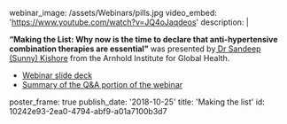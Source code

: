 webinar_image: /assets/Webinars/pills.jpg
video_embed: 'https://www.youtube.com/watch?v=JQ4oJaqdeos'
description: |
  <p><strong>“Making the List: Why now is the time to declare that anti-hypertensive combination therapies are essential”</strong> was presented by<a href="http://sunnykishore.org/" target="_blank"> Dr Sandeep (Sunny) Kishore</a> from the Arnhold Institute for Global Health.
  </p>
  <ul>
  	<li><a href="https://www.linkscommunity.org/assets/Webinars/making-the-list-webinar.pptx" target="_blank">Webinar slide deck</a> </li>
  	<li><a href="https://www.linkscommunity.org/assets/Webinars/Making_the_list_QandA.pdf" target="_blank">Summary of the Q&A portion of the webinar</a></li>
  </ul>
poster_frame: true
publish_date: '2018-10-25'
title: 'Making the list'
id: 10242e93-2ea0-4794-abf9-a01a7100b3d7
